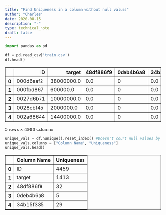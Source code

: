```yaml
---
title: "Find Uniqueness in a column without null values"
author: "Charles"
date: 2020-08-15
description: "-"
type: technical_note
draft: false
---
```


```python
import pandas as pd
```


```python
df = pd.read_csv('train.csv')
df.head()
```




<div>
<style scoped>
    .dataframe tbody tr th:only-of-type {
        vertical-align: middle;
    }

    .dataframe tbody tr th {
        vertical-align: top;
    }

    .dataframe thead th {
        text-align: right;
    }
</style>
<table border="1" class="dataframe">
  <thead>
    <tr style="text-align: right;">
      <th></th>
      <th>ID</th>
      <th>target</th>
      <th>48df886f9</th>
      <th>0deb4b6a8</th>
      <th>34b15f335</th>
      <th>a8cb14b00</th>
      <th>2f0771a37</th>
      <th>30347e683</th>
      <th>d08d1fbe3</th>
      <th>6ee66e115</th>
      <th>...</th>
      <th>3ecc09859</th>
      <th>9281abeea</th>
      <th>8675bec0b</th>
      <th>3a13ed79a</th>
      <th>f677d4d13</th>
      <th>71b203550</th>
      <th>137efaa80</th>
      <th>fb36b89d9</th>
      <th>7e293fbaf</th>
      <th>9fc776466</th>
    </tr>
  </thead>
  <tbody>
    <tr>
      <th>0</th>
      <td>000d6aaf2</td>
      <td>38000000.0</td>
      <td>0.0</td>
      <td>0</td>
      <td>0.0</td>
      <td>0</td>
      <td>0</td>
      <td>0</td>
      <td>0</td>
      <td>0</td>
      <td>...</td>
      <td>0.0</td>
      <td>0.0</td>
      <td>0.0</td>
      <td>0</td>
      <td>0</td>
      <td>0</td>
      <td>0</td>
      <td>0</td>
      <td>0</td>
      <td>0</td>
    </tr>
    <tr>
      <th>1</th>
      <td>000fbd867</td>
      <td>600000.0</td>
      <td>0.0</td>
      <td>0</td>
      <td>0.0</td>
      <td>0</td>
      <td>0</td>
      <td>0</td>
      <td>0</td>
      <td>0</td>
      <td>...</td>
      <td>0.0</td>
      <td>0.0</td>
      <td>0.0</td>
      <td>0</td>
      <td>0</td>
      <td>0</td>
      <td>0</td>
      <td>0</td>
      <td>0</td>
      <td>0</td>
    </tr>
    <tr>
      <th>2</th>
      <td>0027d6b71</td>
      <td>10000000.0</td>
      <td>0.0</td>
      <td>0</td>
      <td>0.0</td>
      <td>0</td>
      <td>0</td>
      <td>0</td>
      <td>0</td>
      <td>0</td>
      <td>...</td>
      <td>0.0</td>
      <td>0.0</td>
      <td>0.0</td>
      <td>0</td>
      <td>0</td>
      <td>0</td>
      <td>0</td>
      <td>0</td>
      <td>0</td>
      <td>0</td>
    </tr>
    <tr>
      <th>3</th>
      <td>0028cbf45</td>
      <td>2000000.0</td>
      <td>0.0</td>
      <td>0</td>
      <td>0.0</td>
      <td>0</td>
      <td>0</td>
      <td>0</td>
      <td>0</td>
      <td>0</td>
      <td>...</td>
      <td>0.0</td>
      <td>0.0</td>
      <td>0.0</td>
      <td>0</td>
      <td>0</td>
      <td>0</td>
      <td>0</td>
      <td>0</td>
      <td>0</td>
      <td>0</td>
    </tr>
    <tr>
      <th>4</th>
      <td>002a68644</td>
      <td>14400000.0</td>
      <td>0.0</td>
      <td>0</td>
      <td>0.0</td>
      <td>0</td>
      <td>0</td>
      <td>0</td>
      <td>0</td>
      <td>0</td>
      <td>...</td>
      <td>0.0</td>
      <td>0.0</td>
      <td>0.0</td>
      <td>0</td>
      <td>0</td>
      <td>0</td>
      <td>0</td>
      <td>0</td>
      <td>0</td>
      <td>0</td>
    </tr>
  </tbody>
</table>
<p>5 rows × 4993 columns</p>
</div>




```python
unique_vals = df.nunique().reset_index() #Doesn't count null values by default
unique_vals.columns = ["Column Name", "Uniqueness"]
unique_vals.head()
```




<div>
<style scoped>
    .dataframe tbody tr th:only-of-type {
        vertical-align: middle;
    }

    .dataframe tbody tr th {
        vertical-align: top;
    }

    .dataframe thead th {
        text-align: right;
    }
</style>
<table border="1" class="dataframe">
  <thead>
    <tr style="text-align: right;">
      <th></th>
      <th>Column Name</th>
      <th>Uniqueness</th>
    </tr>
  </thead>
  <tbody>
    <tr>
      <th>0</th>
      <td>ID</td>
      <td>4459</td>
    </tr>
    <tr>
      <th>1</th>
      <td>target</td>
      <td>1413</td>
    </tr>
    <tr>
      <th>2</th>
      <td>48df886f9</td>
      <td>32</td>
    </tr>
    <tr>
      <th>3</th>
      <td>0deb4b6a8</td>
      <td>5</td>
    </tr>
    <tr>
      <th>4</th>
      <td>34b15f335</td>
      <td>29</td>
    </tr>
  </tbody>
</table>
</div>




```python

```
